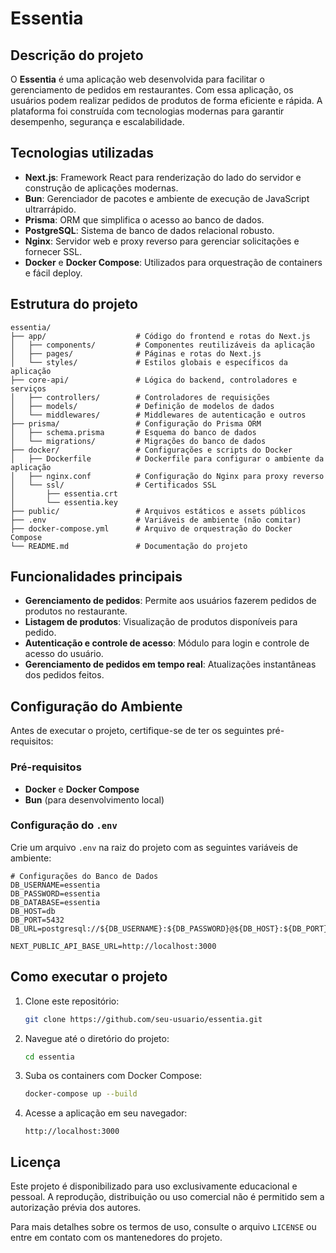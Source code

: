 # Essentia

## Descrição do projeto
O **Essentia** é uma aplicação web desenvolvida para facilitar o gerenciamento de pedidos em restaurantes. Com essa aplicação, os usuários podem realizar pedidos de produtos de forma eficiente e rápida. A plataforma foi construída com tecnologias modernas para garantir desempenho, segurança e escalabilidade. 

## Tecnologias utilizadas
- **Next.js**: Framework React para renderização do lado do servidor e construção de aplicações modernas.
- **Bun**: Gerenciador de pacotes e ambiente de execução de JavaScript ultrarrápido.
- **Prisma**: ORM que simplifica o acesso ao banco de dados.
- **PostgreSQL**: Sistema de banco de dados relacional robusto.
- **Nginx**: Servidor web e proxy reverso para gerenciar solicitações e fornecer SSL.
- **Docker** e **Docker Compose**: Utilizados para orquestração de containers e fácil deploy.

## Estrutura do projeto
```plaintext
essentia/
├── app/                    # Código do frontend e rotas do Next.js
│   ├── components/         # Componentes reutilizáveis da aplicação
│   ├── pages/              # Páginas e rotas do Next.js
│   └── styles/             # Estilos globais e específicos da aplicação
├── core-api/               # Lógica do backend, controladores e serviços
│   ├── controllers/        # Controladores de requisições
│   ├── models/             # Definição de modelos de dados
│   └── middlewares/        # Middlewares de autenticação e outros
├── prisma/                 # Configuração do Prisma ORM
│   ├── schema.prisma       # Esquema do banco de dados
│   └── migrations/         # Migrações do banco de dados
├── docker/                 # Configurações e scripts do Docker
│   ├── Dockerfile          # Dockerfile para configurar o ambiente da aplicação
│   ├── nginx.conf          # Configuração do Nginx para proxy reverso
│   └── ssl/                # Certificados SSL
│       ├── essentia.crt
│       └── essentia.key
├── public/                 # Arquivos estáticos e assets públicos
├── .env                    # Variáveis de ambiente (não comitar)
├── docker-compose.yml      # Arquivo de orquestração do Docker Compose
└── README.md               # Documentação do projeto
```


## Funcionalidades principais
- **Gerenciamento de pedidos**: Permite aos usuários fazerem pedidos de produtos no restaurante.
- **Listagem de produtos**: Visualização de produtos disponíveis para pedido.
- **Autenticação e controle de acesso**: Módulo para login e controle de acesso do usuário.
- **Gerenciamento de pedidos em tempo real**: Atualizações instantâneas dos pedidos feitos.

## Configuração do Ambiente
Antes de executar o projeto, certifique-se de ter os seguintes pré-requisitos:

### Pré-requisitos
- **Docker** e **Docker Compose**
- **Bun** (para desenvolvimento local)

### Configuração do `.env`
Crie um arquivo `.env` na raiz do projeto com as seguintes variáveis de ambiente:
```dotenv
# Configurações do Banco de Dados
DB_USERNAME=essentia
DB_PASSWORD=essentia
DB_DATABASE=essentia
DB_HOST=db
DB_PORT=5432
DB_URL=postgresql://${DB_USERNAME}:${DB_PASSWORD}@${DB_HOST}:${DB_PORT}/${DB_DATABASE}

NEXT_PUBLIC_API_BASE_URL=http://localhost:3000

```

## Como executar o projeto
1. Clone este repositório:
   ```bash
   git clone https://github.com/seu-usuario/essentia.git
   ```

2. Navegue até o diretório do projeto:
   ```bash
   cd essentia
   ```

3. Suba os containers com Docker Compose:
   ```bash
   docker-compose up --build
   ```

4. Acesse a aplicação em seu navegador:
   ```
   http://localhost:3000
   ```


## Licença
Este projeto é disponibilizado para uso exclusivamente educacional e pessoal. A reprodução, distribuição ou uso comercial não é permitido sem a autorização prévia dos autores. 

Para mais detalhes sobre os termos de uso, consulte o arquivo `LICENSE` ou entre em contato com os mantenedores do projeto.
